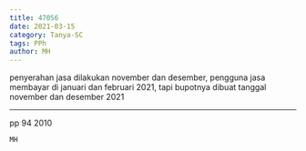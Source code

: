 ```yaml
---
title: 47056
date: 2021-03-15
category: Tanya-SC
tags: PPh
author: MH
---
```


penyerahan jasa dilakukan november dan desember, pengguna jasa membayar di januari dan februari 2021, tapi bupotnya dibuat tanggal november dan desember 2021

---

pp 94 2010

`MH`
